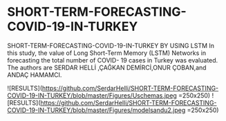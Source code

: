 # SHORT-TERM-FORECASTING-COVID-19-IN-TURKEY
SHORT-TERM-FORECASTING-COVID-19-IN-TURKEY BY USING LSTM 
In this study, the value of Long Short-Term Memory (LSTM) Networks in forecasting the total number of COVID-
19 cases in Turkey was evaluated.
The authors  are SERDAR HELLİ ,ÇAĞKAN DEMİRCİ,ONUR ÇOBAN,and ANDAÇ HAMAMCI.

![RESULTS](https://github.com/SerdarHelli/SHORT-TERM-FORECASTING-COVID-19-IN-TURKEY/blob/master/Figures/Uschemas.jpeg =250x250)
![RESULTS](https://github.com/SerdarHelli/SHORT-TERM-FORECASTING-COVID-19-IN-TURKEY/blob/master/Figures/modelsandu2.jpeg =250x250)
